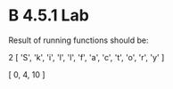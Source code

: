 # B 4.5.1 Lab

Result of running functions should be:

2
[
  'S', 'k', 'i', 'l',
  'l', 'f', 'a', 'c',
  't', 'o', 'r', 'y'
]

[ 0, 4, 10 ]
